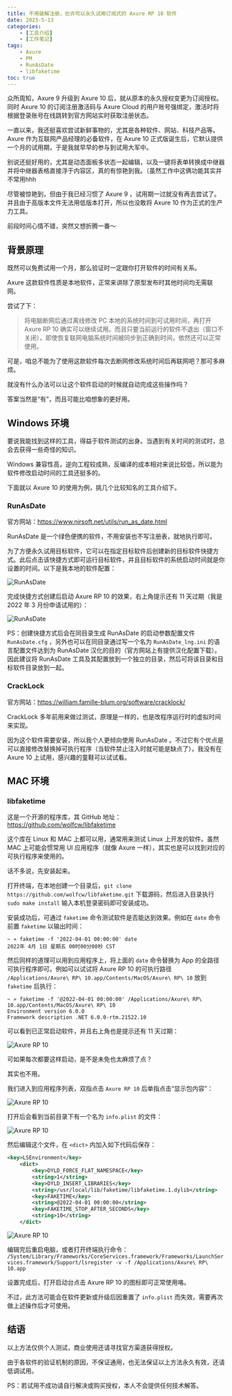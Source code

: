 ```yaml
---
title: 不用破解注册，也许可以永久试用订阅式的 Axure RP 10 软件
date: 2023-5-13
categories:
    - [工具介绍]
    - [工作笔记]
tags:
    - Axure
    - PM
    - RunAsDate
    - libfaketime
toc: true
---
```


众所周知，Axure 9 升级到 Axure 10 后，就从原本的永久授权变更为订阅授权。同时 Axure 10 的订阅注册激活码与 Axure Cloud 的用户账号强绑定，激活时将根据登录账号在线跳转到官方网站实时获取注册状态。

一直以来，我还挺喜欢尝试新鲜事物的，尤其是各种软件、网站、科技产品等。Axure 作为互联网产品经理的必备软件，在 Axure 10 正式版诞生后，它默认提供一个月的试用期，于是我就早早的参与到试用大军中。

别说还挺好用的，尤其是动态面板多状态一起编辑，以及一键将表单转换成中继器并将中继器表格直接浮于内容区，真的有惊艳到我。（虽然工作中这俩功能其实并不常用hhh

尽管被惊艳到，但由于我已经习惯了 Axure 9 ，试用期一过就没有再去尝试了。并且由于高版本文件无法用低版本打开，所以也没敢将 Axure 10 作为正式的生产力工具。

前段时间心情不错，突然又想折腾一番～

<!--more-->

## 背景原理

既然可以免费试用一个月，那么验证时一定跟你打开软件的时间有关系。

Axure 这款软件性质是本地软件，正常来讲除了原型发布时其他时间均无需联网。

尝试了下：

> 将电脑断网后通过离线修改 PC 本地的系统时间到可试用时间，再打开 Axure RP 10 确实可以继续试用。而且只要当前运行的软件不退出（窗口不关闭），即使恢复联网电脑系统时间被同步到正确到时间，依然还可以正常使用。

可是，咱总不能为了使用这款软件每次去断网修改系统时间后再联网吧？那可多麻烦。

就没有什么办法可以让这个软件启动的时候就自动完成这些操作吗？

答案当然是“有”，而且可能比咱想象的更好用。

## Windows 环境

要说我能找到这样的工具，得益于软件测试的出身。当遇到有关时间的测试时，总会去获得一些奇怪的知识。

Windows 兼容性高，逆向工程较成熟，反编译的成本相对来说比较低，所以能为软件修改启动时间的工具还挺多的。

下面就以 Axure 10 的使用为例，挑几个比较知名的工具介绍下。

### RunAsDate

官方网站：<https://www.nirsoft.net/utils/run_as_date.html>

RunAsDate 是一个绿色便携的软件，不用安装也不写注册表，就地执行即可。

为了方便永久试用目标软件，它可以在指定目标软件后创建新的目标软件快捷方式。此后点击该快捷方式即可运行目标软件，并且目标软件的系统启动时间就是你设置的时间。以下是我本地的软件配置：

![RunAsDate](https://iephen.pek3b.qingstor.com/b_image/Axure-RunAsDate-1.png)

完成快捷方式创建后启动 Axure RP 10 的效果，右上角提示还有 11 天过期（我是 2022 年 3 月份申请试用的）：

![RunAsDate](https://iephen.pek3b.qingstor.com/b_image/Axure-RunAsDate-2.png)

PS：创建快捷方式后会在同目录生成 RunAsDate 的启动参数配置文件 `RunAsDate.cfg` ，另外也可以在同目录通过写一个名为 `RunAsDate_lng.ini` 的语言配置文件达到为 RunAsDate 汉化的目的（官方网站上有提供汉化配置下载）。因此建议将 RunAsDate 工具及其配置放到一个独立的目录，然后可将该目录和目标软件目录放到一起。

### CrackLock

官方网站：<https://william.famille-blum.org/software/cracklock/>

CrackLock 多年前用来做过测试，原理是一样的，也是改程序运行时的虚拟时间来实现。

因为这个软件需要安装，所以我个人更倾向使用 RunAsDate 。不过它有个优点是可以直接修改替换掉可执行程序（当软件禁止注入时就可能是缺点了），我没有在 Axure 10 上试用，感兴趣的童鞋可以试试看。

## MAC 环境

### libfaketime

这是一个开源的程序库，其 GitHub 地址：<https://github.com/wolfcw/libfaketime>

这个库在 Linux 和 MAC 上都可以用，通常用来测试 Linux 上开发的软件。虽然 MAC 上可能会惯常用 UI 应用程序（就像 Axure 一样），其实也是可以找到对应的可执行程序来使用的。

话不多说，先安装起来。

打开终端，在本地创建一个目录后，`git clone https://github.com/wolfcw/libfaketime.git` 下载源码，然后进入目录执行 `sudo make install` 输入本机登录密码即可安装成功。

安装成功后，可通过 `faketime` 命令测试软件是否能达到效果。例如在 `date` 命令前置 `faketime` 以输出时间：

```
~ » faketime -f '2022-04-01 00:00:00' date                            
2022年 4月 1日 星期五 00时00分00秒 CST
```

然后同样的道理可以用到应用程序上，将上面的 `date` 命令替换为 App 的全路径可执行程序即可。例如可以试试将 Axure RP 10 的可执行路径 `/Applications/Axure\ RP\ 10.app/Contents/MacOS/Axure\ RP\ 10` 放到 `faketime` 后执行：

```
~ » faketime -f '@2022-04-01 00:00:00' /Applications/Axure\ RP\ 10.app/Contents/MacOS/Axure\ RP\ 10 
Environment version 6.0.0
Framework description .NET 6.0.0-rtm.21522.10
```

可以看到已正常启动软件，并且右上角也是提示还有 11 天过期：

![Axure RP 10](https://iephen.pek3b.qingstor.com/b_image/AxureRP10-184716.png)

可如果每次都要这样启动，是不是未免也太麻烦了点？

其实也不用。

我们进入到应用程序列表，双指点击 `Axure RP 10` 后单指点击“显示包内容”：

![Axure RP 10](https://iephen.pek3b.qingstor.com/b_image/Axure-190101.png)

打开后会看到当前目录下有一个名为 `info.plist` 的文件：

![Axure RP 10](https://iephen.pek3b.qingstor.com/b_image/Axure-191824.png)

然后编辑这个文件，在 `<dict>` 内加入如下代码后保存：

```xml
<key>LSEnvironment</key>
    <dict>
        <key>DYLD_FORCE_FLAT_NAMESPACE</key>
        <string>1</string>
        <key>DYLD_INSERT_LIBRARIES</key>
        <string>/usr/local/lib/faketime/libfaketime.1.dylib</string>
        <key>FAKETIME</key>
        <string>@2022-04-01 00:00:00</string>
        <key>FAKETIME_STOP_AFTER_SECONDS</key>
        <string>10</string>
    </dict>
```
![Axure RP 10](https://iephen.pek3b.qingstor.com/b_image/Axure-192011.png)

编辑完后重启电脑，或者打开终端执行命令： `/System/Library/Frameworks/CoreServices.framework/Frameworks/LaunchServices.framework/Support/lsregister -v -f /Applications/Axure\ RP\ 10.app`

设置完成后，打开启动台点击 Axure RP 10 的图标即可正常使用咯。

不过，此方法可能会在软件更新或升级后因重置了 `info.plist` 而失效，需要再次做上述操作后才可使用。

## 结语

以上方法仅供个人测试，商业使用还请寻找官方渠道获得授权。

由于各软件的验证机制的原因，不保证通用，也无法保证以上方法永久有效，还请低调试用。

PS：若试用不成功请自行解决或购买授权，本人不会提供任何技术解答。